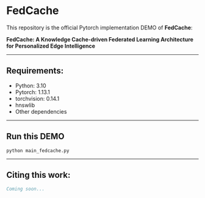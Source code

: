 # FedCache

This repository is the official Pytorch implementation DEMO of **FedCache**:

**FedCache: A Knowledge Cache-driven Federated Learning Architecture for Personalized Edge Intelligence**

--------------------------
## Requirements:
- Python:  3.10
- Pytorch:  1.13.1
- torchvision:  0.14.1
- hnswlib
- Other dependencies

-------
## Run this DEMO
```python main_fedcache.py```

-------

## Citing this work:
```bibtex
Coming soon...
```
